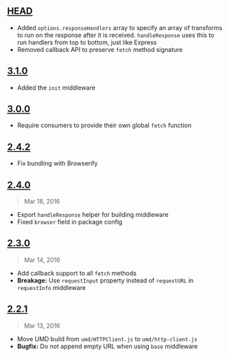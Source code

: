 ## [HEAD]

- Added `options.responseHandlers` array to specify an array of transforms to run
  on the response after it is received. `handleResponse` uses this to run handlers
  from top to bottom, just like Express
- Removed callback API to preserve `fetch` method signature

[HEAD]: https://github.com/mjackson/http-client/compare/v3.1.0...HEAD

## [3.1.0]

- Added the `init` middleware

[3.1.0]: https://github.com/mjackson/http-client/compare/v3.0.0...v3.1.0

## [3.0.0]

- Require consumers to provide their own global `fetch` function

[3.0.0]: https://github.com/mjackson/http-client/compare/v2.4.2...v3.0.0

## [2.4.2]

- Fix bundling with Browserify

[2.4.2]: https://github.com/mjackson/http-client/compare/v2.4.0...v2.4.2

## [2.4.0]
> Mar 18, 2016

- Export `handleResponse` helper for building middleware
- Fixed `browser` field in package config

[2.4.0]: https://github.com/mjackson/http-client/compare/v2.3.0...v2.4.0

## [2.3.0]
> Mar 14, 2016

- Add callback support to all `fetch` methods
- **Breakage:** Use `requestInput` property instead of `requestURL` in `requestInfo`
  middleware

[2.3.0]: https://github.com/mjackson/http-client/compare/v2.2.1...v2.3.0

## [2.2.1]
> Mar 13, 2016

- Move UMD build from `umd/HTTPClient.js` to `umd/http-client.js`
- **Bugfix:** Do not append empty URL when using `base` middleware

[2.2.1]: https://github.com/mjackson/http-client/compare/v2.2.0...v2.2.1
